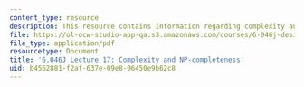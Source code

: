 ```yaml
---
content_type: resource
description: This resource contains information regarding complexity and NP-completeness.
file: https://ol-ocw-studio-app-qa.s3.amazonaws.com/courses/6-046j-design-and-analysis-of-algorithms-spring-2012/b4562881f2af637e09e806450e9b62c8_MIT6_046JS12_lec17.pdf
file_type: application/pdf
resourcetype: Document
title: '6.046J Lecture 17: Complexity and NP-completeness'
uid: b4562881-f2af-637e-09e8-06450e9b62c8
---
```

